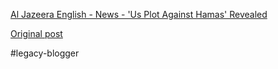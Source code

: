 <!--
date: '2008-03-04'
published: true
slug: 2008-03-al-jazeera-english-news-us-plot-against
time_to_read: 5
title: Al Jazeera English - News - 'Us Plot Against Hamas' Revealed
-->

[Al Jazeera English - News - 'Us Plot Against Hamas' Revealed](http://english.aljazeera.net/NR/exeres/14D47877-5577-4AEE-B093-BA2573E3FF7E.htm)

[Original post](https://ysfk.blogspot.com/2008/03/al-jazeera-english-news-us-plot-against.html)

#legacy-blogger 